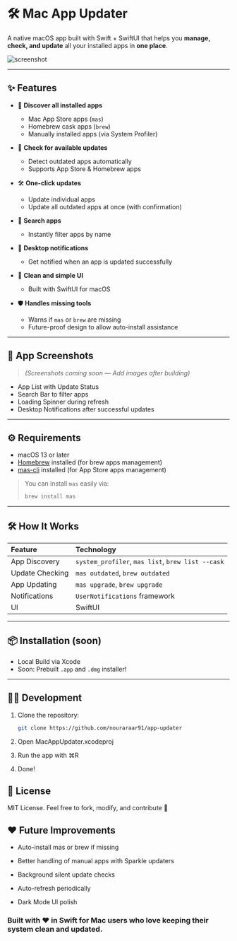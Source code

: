 # 🛠️ Mac App Updater

A native macOS app built with Swift + SwiftUI that helps you **manage, check, and update** all your installed apps in **one place**.

![screenshot](screenshot.png) <!-- You can later add a real screenshot here -->

---

## ✨ Features

- 🚀 **Discover all installed apps**

  - Mac App Store apps (`mas`)
  - Homebrew cask apps (`brew`)
  - Manually installed apps (via System Profiler)

- 🔄 **Check for available updates**

  - Detect outdated apps automatically
  - Supports App Store & Homebrew apps

- 🛠️ **One-click updates**

  - Update individual apps
  - Update all outdated apps at once (with confirmation)

- 🔎 **Search apps**

  - Instantly filter apps by name

- 🔔 **Desktop notifications**

  - Get notified when an app is updated successfully

- 🧹 **Clean and simple UI**

  - Built with SwiftUI for macOS

- 🛡️ **Handles missing tools**
  - Warns if `mas` or `brew` are missing
  - Future-proof design to allow auto-install assistance

---

## 📸 App Screenshots

> _(Screenshots coming soon — Add images after building)_

- App List with Update Status
- Search Bar to filter apps
- Loading Spinner during refresh
- Desktop Notifications after successful updates

---

## ⚙️ Requirements

- macOS 13 or later
- [Homebrew](https://brew.sh/) installed (for brew apps management)
- [mas-cli](https://github.com/mas-cli/mas) installed (for App Store apps management)

> You can install `mas` easily via:
>
> ```bash
> brew install mas
> ```

---

## 🛠️ How It Works

| Feature         | Technology                                        |
| :-------------- | :------------------------------------------------ |
| App Discovery   | `system_profiler`, `mas list`, `brew list --cask` |
| Update Checking | `mas outdated`, `brew outdated`                   |
| App Updating    | `mas upgrade`, `brew upgrade`                     |
| Notifications   | `UserNotifications` framework                     |
| UI              | SwiftUI                                           |

---

## 📦 Installation (soon)

- Local Build via Xcode
- Soon: Prebuilt `.app` and `.dmg` installer!

---

## 🧑‍💻 Development

1. Clone the repository:
   ```bash
   git clone https://github.com/nouraraar91/app-updater
   ```
2. Open MacAppUpdater.xcodeproj

3. Run the app with ⌘R

4. Done!

## 📜 License

MIT License.
Feel free to fork, modify, and contribute 🚀

## ❤️ Future Improvements

- Auto-install mas or brew if missing

- Better handling of manual apps with Sparkle updaters

- Background silent update checks

- Auto-refresh periodically

- Dark Mode UI polish

### Built with ❤️ in Swift for Mac users who love keeping their system clean and updated.
